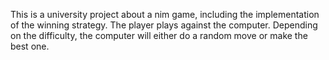 This is a university project about a nim game, including the implementation of the winning strategy. The player plays against the computer. Depending on the difficulty, the computer will either do a random move or make the best one.
